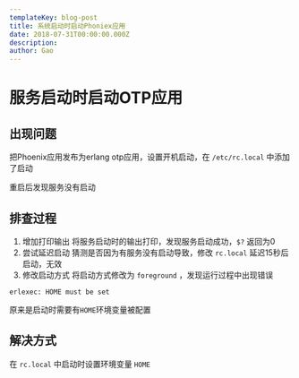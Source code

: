 ```yaml
---
templateKey: blog-post
title: 系统启动时启动Phoniex应用
date: 2018-07-31T00:00:00.000Z
description:
author: Gao
---
```

# 服务启动时启动OTP应用

## 出现问题

把Phoenix应用发布为erlang otp应用，设置开机启动，在 `/etc/rc.local` 中添加了启动

重启后发现服务没有启动

## 排查过程

1. 增加打印输出 将服务启动时的输出打印，发现服务启动成功，`$?` 返回为0
2. 尝试延迟启动 猜测是否因为有服务没有启动导致，修改 `rc.local` 延迟15秒后启动，无效
3. 修改启动方式 将启动方式修改为 `foreground` ，发现运行过程中出现错误
```
erlexec: HOME must be set
```

原来是启动时需要有`HOME`环境变量被配置

## 解决方式

在 `rc.local` 中启动时设置环境变量 `HOME`

